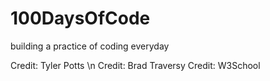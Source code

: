 # 100DaysOfCode
building a practice of coding everyday

Credit: Tyler Potts \n
Credit: Brad Traversy
Credit: W3School
